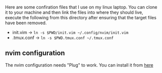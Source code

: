 Here are some confiration files that I use on my linux laptop. You can clone it to your machine and then link the files into where they should live, execute the following from this directory after ensuring that the target files have been removed.

* init.vim -> `ln -s $PWD/init.vim ~/.config/nvim/init.vim`
* .tmux.conf -> `ln -s $PWD.tmux.conf ~/.tmux.conf`

## nvim configuration

The nvim configuration needs "Plug" to work. You can install it from [here](https://github.com/junegunn/vim-plug)
